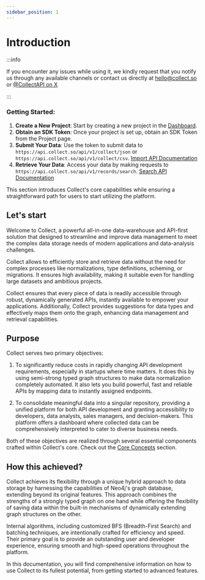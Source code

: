 ```yaml
---
sidebar_position: 1
---
```

# Introduction

:::info

If you encounter any issues while using it, we kindly 
request that you notify us through any available channels or contact us directly at 
[hello@collect.so](mailto:hello@collect.so) or [@CollectAPI on X](https://x.com/collectAPI/)

:::




### Getting Started:

1. **Create a New Project**: Start by creating a new project in the [Dashboard](https://app.collect.so).
2. **Obtain an SDK Token**: Once your project is set up, obtain an SDK Token from the Project page.
3. **Submit Your Data**: Use the token to submit data to `https://api.collect.so/api/v1/collect/json` or `https://api.collect.so/api/v1/collect/csv`. [Import API Documentation](/basic-concepts/records)
4. **Retrieve Your Data**: Access your data by making requests to `https://api.collect.so/api/v1/records/search`. [Search API Documentation](/advanced/search)

This section introduces Collect's core capabilities while ensuring a straightforward path for users to start utilizing the platform.


## Let's start

Welcome to Collect, a powerful all-in-one data-warehouse and API-first solution that designed to streamline and
improve data management to meet the complex data storage needs of modern applications and data-analysis challenges.

Collect allows to efficiently store and retrieve data without the need for complex processes like normalizations, type
definitions, scheming, or migrations. It ensures high availability, making it suitable even for handling large datasets
and ambitious projects.

Collect ensures that every piece of data is readily accessible through robust,
dynamically generated APIs, instantly available to empower your applications. Additionally, Collect provides suggestions
for data types and effectively maps them onto the graph, enhancing data management and retrieval capabilities.

## Purpose
Collect serves two primary objectives:

1. To significantly reduce costs in rapidly changing API development requirements, especially in startups where time
   matters. It does this by using semi-strong typed graph structures to make data normalization completely automated.
   It also lets you build powerful, fast and reliable APIs by mapping data to instantly assigned endpoints.

2. To consolidate meaningful data into a singular repository, providing a unified platform
   for both API development and granting accessibility to developers, data analysts, sales managers, and decision-makers.
   This platform offers a dashboard where collected data can be comprehensively interpreted to cater to diverse business needs.

Both of these objectives are realized through several essential components crafted within Collect's core. Check out 
the [Core Concepts](/advanced/) section.

## How this achieved?
Collect achieves its flexibility through a unique hybrid approach to data storage by harnessing the capabilities of 
Neo4j's graph database, extending beyond its original features. This approach combines the
strengths of a strongly typed graph on one hand while offering the flexibility of saving data within the built-in
mechanisms of dynamically extending graph structures on the other.

Internal algorithms, including customized BFS (Breadth-First Search) and batching techniques, are intentionally crafted
for efficiency and speed. Their primary goal is to provide an outstanding user and developer experience, ensuring smooth
and high-speed operations throughout the platform.

In this documentation, you will find comprehensive information on how to use Collect to its fullest potential,
from getting started to advanced features.